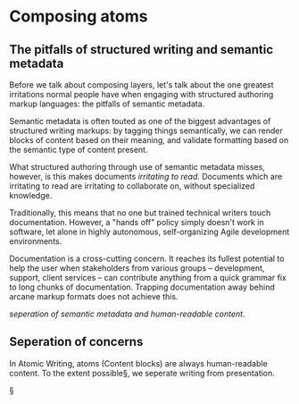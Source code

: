 # Composing atoms


## The pitfalls of structured writing and semantic metadata

Before we talk about composing layers, let's talk about the one greatest irritations normal people have when engaging with structured authoring markup languages: the pitfalls of semantic metadata.

Semantic metadata is often touted as one of the biggest advantages of structured writing markups: by tagging things semantically, we can render blocks of content based on their meaning, and validate formatting based on the semantic type of content present. 

What structured authoring through use of semantic metadata misses, however, is this makes documents _irritating to read._ Documents which are irritating to read are irritating to collaborate on, without specialized knowledge. 

Traditionally, this means that no one but trained technical writers touch documentation. However, a "hands off" policy simply doesn't work in software, let alone in highly autonomous, self-organizing Agile development environments. 

Documentation is a cross-cutting concern. It reaches its fullest potential to help the user when stakeholders from various groups – development, support, client services – can contribute anything from a quick grammar fix to long chunks of documentation. Trapping documentation away behind arcane markup formats does not achieve this.

_seperation of semantic metadata and human-readable content_. 


## Seperation of concerns

In Atomic Writing, atoms (Content blocks) are always human-readable content. To the extent possible§, we seperate writing from presentation. 


§


